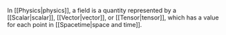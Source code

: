 In [[Physics|physics]], a field is a quantity represented by a [[Scalar|scalar]], [[Vector|vector]], or [[Tensor|tensor]], which has a value for each point in [[Spacetime|space and time]]. 
